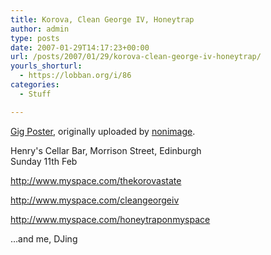 ```yaml
---
title: Korova, Clean George IV, Honeytrap
author: admin
type: posts
date: 2007-01-29T14:17:23+00:00
url: /posts/2007/01/29/korova-clean-george-iv-honeytrap/
yourls_shorturl:
  - https://lobban.org/i/86
categories:
  - Stuff

---
```

</p> 

<div class="flickr-frame">
  <a href="http://www.flickr.com/photos/nonimage/373318482/" title="photo sharing"><img alt="" class="flickr-photo" src="https://lobban.org/wp-content/uploads/2011/06/373318482_9d29f1ff83.jpg" /></a><br /><span class="flickr-caption"><a href="http://www.flickr.com/photos/nonimage/373318482/">Gig Poster</a>, originally uploaded by <a href="http://www.flickr.com/people/nonimage/">nonimage</a>.</span>
</div>

<p class="flickr-yourcomment">
  Henry's Cellar Bar, Morrison Street, Edinburgh<br /> Sunday 11th Feb
</p>

http://www.myspace.com/thekorovastate
  
http://www.myspace.com/cleangeorgeiv
  
http://www.myspace.com/honeytraponmyspace

&#8230;and me, DJing